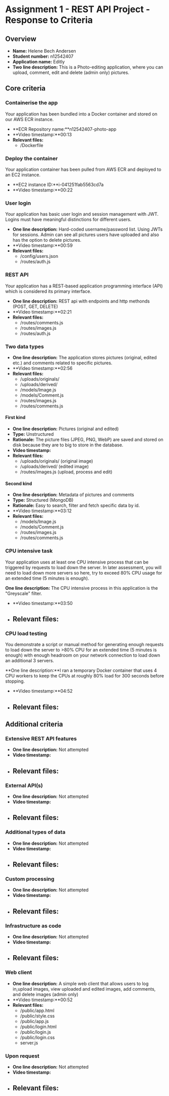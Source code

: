 Assignment 1 - REST API Project - Response to Criteria
================================================

Overview
------------------------------------------------

- **Name:** Helene Bech Andersen
- **Student number:** n12542407
- **Application name:** Editly
- **Two line description:** This is a Photo-editing application, where you can upload, comment, edit and delete (admin only) pictures.  


Core criteria
------------------------------------------------

### Containerise the app

Your application has been bundled into a Docker container and stored on our AWS ECR instance.

- **ECR Repository name:**n12542407-photo-app
- **Video timestamp:**00:13
- **Relevant files:**
    - /Dockerfile

### Deploy the container

Your application container has been pulled from AWS ECR and deployed to an EC2 instance.

- **EC2 instance ID:**i-041251fab5563cd7a
- **Video timestamp:**00:22

### User login

Your application has basic user login and session management with JWT. Logins must have meaningful distinctions for different users.

- **One line description:** Hard-coded username/password list. Using JWTs for sessions. Admin can see all pictures users have uploaded and also has the option to delete pictures.
- **Video timestamp:**00:59
- **Relevant files:**
    - /config/users.json
    - /routes/auth.js

### REST API

Your application has a REST-based application programming interface (API) which is considered its primary interface. 

- **One line description:** REST api with endpoints and http methonds (POST, GET, DELETE)
- **Video timestamp:**02:21
- **Relevant files:**
    - /routes/comments.js
    - /routes/images.js
    - /routes/auth.js

### Two data types

- **One line description:** The application stores pictures (original, edited etc.) and comments related to specific pictures. 
- **Video timestamp:**02:56
- **Relevant files:**
    - /uploads/originals/
    - /uploads/derived/ 
    - /models/Image.js
    - /models/Comment.js
    - /routes/images.js
    - /routes/comments.js

#### First kind

- **One line description:** Pictures (original and edited)
- **Type:** Unstructured 
- **Rationale:** The picture files (JPEG, PNG, WebP) are saved and stored on disk because they are to big to store in the database. 
- **Video timestamp:**
- **Relevant files:**
    - /uploads/originals/ (original image)
    - /uploads/derived/ (edited image)
    - /routes/images.js (upload, process and edit)


#### Second kind

- **One line description:** Metadata of pictures and comments
- **Type:** Structured (MongoDB)
- **Rationale:** Easy to search, filter and fetch specific data by id.
- **Video timestamp:**03:12
- **Relevant files:**
    - /models/Image.js
    - /models/Comment.js
    - /routes/images.js
    - /routes/comments.js

### CPU intensive task

Your application uses at least one CPU intensive process that can be triggered by requests to load down the server. In later assessment, you will need to load down more servers so here, try to exceed 80% CPU usage for an extended time (5 minutes is enough).

 **One line description:** The CPU intensive process in this application is the "Greyscale" filter. 
- **Video timestamp:**03:50
- **Relevant files:**
    - 

### CPU load testing

You demonstrate a script or manual method for generating enough requests to load down the server to >80% CPU for an extended time (5 minutes is enough) with enough headroom on your network connection to load down an additional 3 servers.

 **One line description:**I ran a temporary Docker container that uses 4 CPU workers to keep the CPUs at roughly 80% load for 300 seconds before stopping.
- **Video timestamp:**04:52 
- **Relevant files:**
    - 

Additional criteria
------------------------------------------------

### Extensive REST API features

- **One line description:** Not attempted
- **Video timestamp:**
- **Relevant files:**
    - 

### External API(s)

- **One line description:** Not attempted
- **Video timestamp:**
- **Relevant files:**
    - 

### Additional types of data

- **One line description:** Not attempted
- **Video timestamp:**
- **Relevant files:**
    - 

### Custom processing

- **One line description:** Not attempted
- **Video timestamp:**
- **Relevant files:**
    - 

### Infrastructure as code

- **One line description:** Not attempted
- **Video timestamp:**
- **Relevant files:**
    - 

### Web client

- **One line description:** A simple web client that allows users to log in,upload images, view uploaded and edited images, add comments, and delete images (admin only)
- **Video timestamp:**00:52
- **Relevant files:**
    - /public/app.html
    - /public/style.css
    - /public/app.js
    - /public/login.html
    - /public/login.js
    - /public/login.css
    - server.js

### Upon request

- **One line description:** Not attempted
- **Video timestamp:**
- **Relevant files:**
    - 
